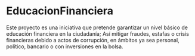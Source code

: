 # EducacionFinanciera
Este proyecto es una iniciativa que pretende garantizar un nivel básico de educación financiera en la ciudadanía; Así mitigar fraudes, estafas o crisis financieras debido a actos de corrupción, en ámbitos ya sea personal, político, bancario o con inversiones en la bolsa.
